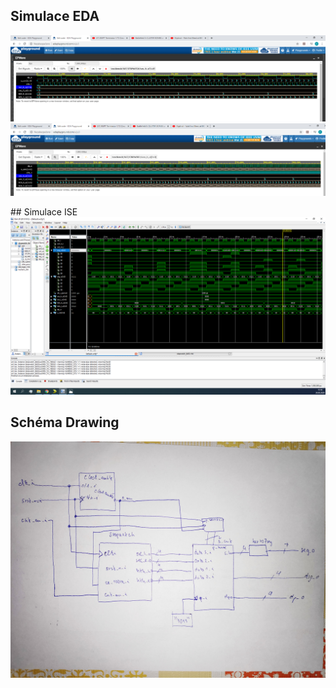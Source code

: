 ﻿## Simulace EDA
![](/Images/eda%20test%20counteru02_detailnejsi%20zoom.PNG)
![](/Images/eda%20test%20counteru02.PNG)

﻿## Simulace ISE
![](/Images/ISE%20test%20full%20view.PNG)

## Schéma Drawing
![](/Images/Schema_7lab_drawing.jpg)




